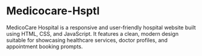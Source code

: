 # Medicocare-Hsptl
MedicoCare Hospital is a responsive and user-friendly hospital website built using HTML, CSS, and JavaScript. It features a clean, modern design suitable for showcasing healthcare services, doctor profiles, and appointment booking prompts.
